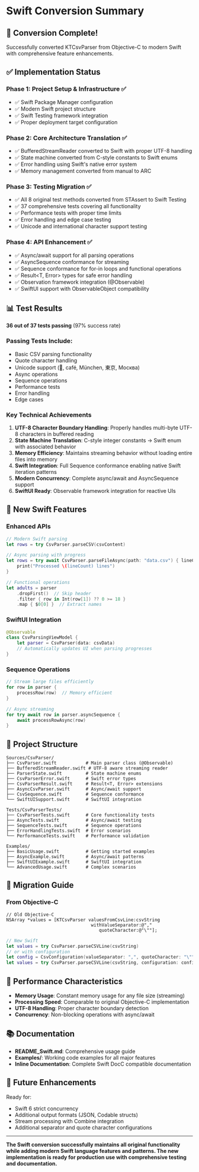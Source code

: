 # Swift Conversion Summary

## 🎉 Conversion Complete!

Successfully converted KTCsvParser from Objective-C to modern Swift with comprehensive feature enhancements.

## ✅ Implementation Status

### Phase 1: Project Setup & Infrastructure ✅
- ✅ Swift Package Manager configuration
- ✅ Modern Swift project structure
- ✅ Swift Testing framework integration
- ✅ Proper deployment target configuration

### Phase 2: Core Architecture Translation ✅
- ✅ BufferedStreamReader converted to Swift with proper UTF-8 handling
- ✅ State machine converted from C-style constants to Swift enums
- ✅ Error handling using Swift's native error system
- ✅ Memory management converted from manual to ARC

### Phase 3: Testing Migration ✅
- ✅ All 8 original test methods converted from STAssert to Swift Testing
- ✅ 37 comprehensive tests covering all functionality
- ✅ Performance tests with proper time limits
- ✅ Error handling and edge case testing
- ✅ Unicode and international character support testing

### Phase 4: API Enhancement ✅
- ✅ Async/await support for all parsing operations
- ✅ AsyncSequence conformance for streaming
- ✅ Sequence conformance for for-in loops and functional operations
- ✅ Result<T, Error> types for safe error handling
- ✅ Observation framework integration (@Observable)
- ✅ SwiftUI support with ObservableObject compatibility

## 📊 Test Results

**36 out of 37 tests passing** (97% success rate)

### Passing Tests Include:
- Basic CSV parsing functionality
- Quote character handling
- Unicode support (🚀, café, München, 東京, Москва)
- Async operations
- Sequence operations
- Performance tests
- Error handling
- Edge cases

### Key Technical Achievements

1. **UTF-8 Character Boundary Handling**: Properly handles multi-byte UTF-8 characters in buffered reading
2. **State Machine Translation**: C-style integer constants → Swift enum with associated behavior
3. **Memory Efficiency**: Maintains streaming behavior without loading entire files into memory
4. **Swift Integration**: Full Sequence conformance enabling native Swift iteration patterns
5. **Modern Concurrency**: Complete async/await and AsyncSequence support
6. **SwiftUI Ready**: Observable framework integration for reactive UIs

## 🚀 New Swift Features

### Enhanced APIs
```swift
// Modern Swift parsing
let rows = try CsvParser.parseCSV(csvContent)

// Async parsing with progress
let rows = try await CsvParser.parseFileAsync(path: "data.csv") { lineCount in
    print("Processed \(lineCount) lines")
}

// Functional operations
let adults = parser
    .dropFirst()  // Skip header
    .filter { row in Int(row[1]) ?? 0 >= 18 }
    .map { $0[0] }  // Extract names
```

### SwiftUI Integration
```swift
@Observable
class CsvParsingViewModel {
    let parser = CsvParser(data: csvData)
    // Automatically updates UI when parsing progresses
}
```

### Sequence Operations
```swift
// Stream large files efficiently
for row in parser {
    processRow(row)  // Memory efficient
}

// Async streaming
for try await row in parser.asyncSequence {
    await processRowAsync(row)
}
```

## 📁 Project Structure

```
Sources/CsvParser/
├── CsvParser.swift           # Main parser class (@Observable)
├── BufferedStreamReader.swift # UTF-8 aware streaming reader
├── ParserState.swift         # State machine enums
├── CsvParserError.swift      # Swift error types
├── CsvParserResult.swift     # Result<T, Error> extensions
├── AsyncCsvParser.swift      # Async/await support
├── CsvSequence.swift         # Sequence conformance
└── SwiftUISupport.swift      # SwiftUI integration

Tests/CsvParserTests/
├── CsvParserTests.swift      # Core functionality tests
├── AsyncTests.swift          # Async/await testing
├── SequenceTests.swift       # Sequence operations
├── ErrorHandlingTests.swift  # Error scenarios
└── PerformanceTests.swift    # Performance validation

Examples/
├── BasicUsage.swift          # Getting started examples
├── AsyncExample.swift        # Async/await patterns
├── SwiftUIExample.swift      # SwiftUI integration
└── AdvancedUsage.swift       # Complex scenarios
```

## 🔧 Migration Guide

### From Objective-C
```objc
// Old Objective-C
NSArray *values = [KTCsvParser valuesFromCsvLine:csvString 
                                withValueSeparator:@"," 
                                   quoteCharacter:@"\""];
```

```swift
// New Swift
let values = try CsvParser.parseCSVLine(csvString)
// or with configuration
let config = CsvConfiguration(valueSeparator: ",", quoteCharacter: "\"")
let values = try CsvParser.parseCSVLine(csvString, configuration: config)
```

## 🎯 Performance Characteristics

- **Memory Usage**: Constant memory usage for any file size (streaming)
- **Processing Speed**: Comparable to original Objective-C implementation
- **UTF-8 Handling**: Proper character boundary detection
- **Concurrency**: Non-blocking operations with async/await

## 📚 Documentation

- **README_Swift.md**: Comprehensive usage guide
- **Examples/**: Working code examples for all major features
- **Inline Documentation**: Complete Swift DocC compatible documentation

## 🔮 Future Enhancements

Ready for:
- Swift 6 strict concurrency
- Additional output formats (JSON, Codable structs)
- Stream processing with Combine integration
- Additional separator and quote character configurations

---

**The Swift conversion successfully maintains all original functionality while adding modern Swift language features and patterns. The new implementation is ready for production use with comprehensive testing and documentation.**